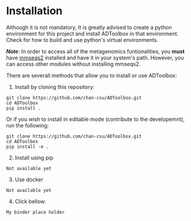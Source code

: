 # Installation

Although it is not mandatory, It is greatly advised to create a python environment for this project and install ADToolbox in that environment. Check for how to build and use python's virtual environments. 

***Note***: In order to access all of the metagenomics funtionalities, you **must** have [mmseqs2](https://github.com/soedinglab/mmseqs2) installed and have it in your system's path. However, you can access other modules without installing mmseqs2.

There are severall methods that allow you to install or use ADToolbox:


1. Install by cloning this repository:

```
git clone https://github.com/chan-csu/ADToolbox.git
cd ADToolbox
pip install .

```

Or if you wish to install in editable mode (contribute to the developemnt), run the following:

```
git clone https://github.com/chan-csu/ADToolbox.git
cd ADToolbox
pip install -e .

```

2. Install using pip

```
Not available yet

```

3. Use docker

```
Not available yet

```

4. Click bellow:

```
My binder place holder 

```


